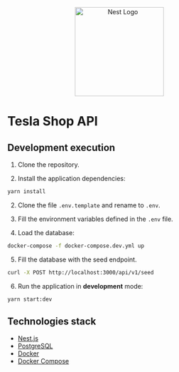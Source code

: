 <p align="center">
  <a href="http://nestjs.com/" target="blank"><img src="https://nestjs.com/img/logo-small.svg" width="200" alt="Nest Logo" /></a>
</p>

# Tesla Shop API

## Development execution

1. Clone the repository.

2. Install the application dependencies:

```bash
yarn install
```

2. Clone the file ```.env.template``` and rename to ```.env```.

3. Fill the environment variables defined in the ```.env``` file.

4. Load the database:

```bash
docker-compose -f docker-compose.dev.yml up
```

5. Fill the database with the seed endpoint.

```bash
curl -X POST http://localhost:3000/api/v1/seed
```

6. Run the application in **development** mode:

```bash
yarn start:dev
```

## Technologies stack

- [Nest.js](https://nestjs.com)
- [PostgreSQL](https://www.postgresql.org)
- [Docker](https://www.docker.com)
- [Docker Compose](https://docs.docker.com/compose)
